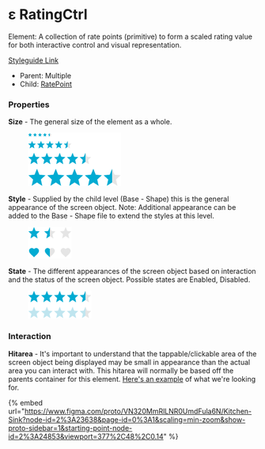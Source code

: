 # ε RatingCtrl

Element: A collection of rate points (primitive) to form a scaled rating value for both interactive control and visual representation.

[Styleguide Link](https://zpl.io/29GBKQy)

* Parent: Multiple
* Child: [RatePoint](ratepoint.md)

### Properties

**Size** - The general size of the element as a whole.

<figure><img src="../../../.gitbook/assets/Size (1) (1).png" alt=""><figcaption></figcaption></figure>

**Style** - Supplied by the child level (Base - Shape) this is the general appearance of the screen object. Note: Additional appearance can be added to the Base - Shape file to extend the styles at this level.

<figure><img src="../../../.gitbook/assets/Styles.png" alt=""><figcaption></figcaption></figure>

**State** - The different appearances of the screen object based on interaction and the status of the screen object. Possible states are Enabled, Disabled.

<figure><img src="../../../.gitbook/assets/States (2).png" alt=""><figcaption></figcaption></figure>

### Interaction

**Hitarea** - It's important to understand that the tappable/clickable area of the screen object being displayed may be small in appearance than the actual area you can interact with. This hitarea will normally be based off the parents container for this element. [Here's an example](https://codepen.io/ashdurham/pen/HBxLK) of what we're looking for.

{% embed url="https://www.figma.com/proto/VN320MmRlLNR0UmdFula6N/Kitchen-Sink?node-id=2%3A23638&page-id=0%3A1&scaling=min-zoom&show-proto-sidebar=1&starting-point-node-id=2%3A24853&viewport=377%2C48%2C0.14" %}
